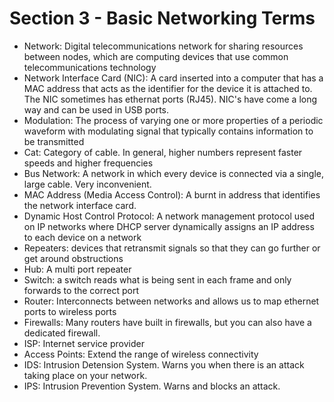 # Section 3 - Basic Networking Terms
- Network: Digital telecommunications network for sharing resources between nodes, which are computing devices that
  use common telecommunications technology
- Network Interface Card (NIC): A card inserted into a computer that has a MAC address that acts as the identifier
  for the device it is attached to. The NIC sometimes has ethernat ports (RJ45). NIC's have come a long way and 
  can be used in USB ports.
- Modulation: The process of varying one or more properties of a periodic waveform with modulating signal that typically
  contains information to be transmitted
- Cat: Category of cable. In general, higher numbers represent faster speeds and higher frequencies
- Bus Network: A network in which every device is connected via a single, large cable. Very inconvenient.
- MAC Address (Media Access Control): A burnt in address that identifies the network interface card.
- Dynamic Host Control Protocol: A network management protocol used on IP networks where DHCP server dynamically assigns
  an IP address to each device on a network
- Repeaters: devices that retransmit signals so that they can go further or get around obstructions
- Hub: A multi port repeater
- Switch: a switch reads what is being sent in each frame and only forwards to the correct port
- Router: Interconnects between networks and allows us to map ethernet ports to wireless ports
- Firewalls: Many routers have built in firewalls, but you can also have a dedicated firewall.
- ISP: Internet service provider
- Access Points: Extend the range of wireless connectivity
- IDS: Intrusion Detension System. Warns you when there is an attack taking place on your network.
- IPS: Intrusion Prevention System. Warns and blocks an attack.